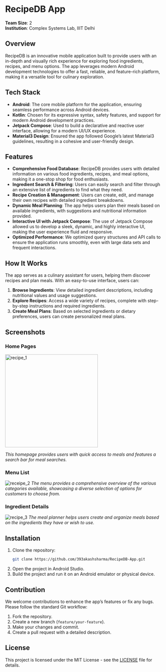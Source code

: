 


# RecipeDB App

**Team Size**: 2  
**Institution**: Complex Systems Lab, IIIT Delhi  

## Overview
RecipeDB is an innovative mobile application built to provide users with an in-depth and visually rich experience for exploring food ingredients, recipes, and menu options. The app leverages modern Android development technologies to offer a fast, reliable, and feature-rich platform, making it a versatile tool for culinary exploration.

## Tech Stack
- **Android**: The core mobile platform for the application, ensuring seamless performance across Android devices.
- **Kotlin**: Chosen for its expressive syntax, safety features, and support for modern Android development practices.
- **Jetpack Compose**: Used to build a declarative and reactive user interface, allowing for a modern UI/UX experience.
- **Material3 Design**: Ensured the app followed Google’s latest Material3 guidelines, resulting in a cohesive and user-friendly design.

## Features
- **Comprehensive Food Database**: RecipeDB provides users with detailed information on various food ingredients, recipes, and meal options, making it a one-stop shop for food enthusiasts.
- **Ingredient Search & Filtering**: Users can easily search and filter through an extensive list of ingredients to find what they need.
- **Recipe Creation & Management**: Users can create, edit, and manage their own recipes with detailed ingredient breakdowns.
- **Dynamic Meal Planning**: The app helps users plan their meals based on available ingredients, with suggestions and nutritional information provided.
- **Interactive UI with Jetpack Compose**: The use of Jetpack Compose allowed us to develop a sleek, dynamic, and highly interactive UI, making the user experience fluid and responsive.
- **Optimized Performance**: We optimized query structures and API calls to ensure the application runs smoothly, even with large data sets and frequent interactions.

## How It Works
The app serves as a culinary assistant for users, helping them discover recipes and plan meals. With an easy-to-use interface, users can:
1. **Browse Ingredients**: View detailed ingredient descriptions, including nutritional values and usage suggestions.
2. **Explore Recipes**: Access a wide variety of recipes, complete with step-by-step instructions and required ingredients.
3. **Create Meal Plans**: Based on selected ingredients or dietary preferences, users can create personalized meal plans.

## Screenshots
### Home Pages
<img src="https://github.com/user-attachments/assets/e3eef05a-a6c9-44af-bf76-73abcfefee7b" alt="recipe_1" width="300"/>

*This homepage provides users with quick access to meals and features a search bar for meal searches.*

### Menu List
![receipe_2](https://github.com/user-attachments/assets/ed647baa-aa6e-4433-bbf8-5f69feb566df)
*The menu provides a comprehensive overview of the various categories available, showcasing a diverse selection of options for customers to choose from.*

### Ingredient Details

![recipe_3](https://github.com/user-attachments/assets/833d2ad3-1b7f-4ae3-8833-0804bc728f8e)
*The meal planner helps users create and organize meals based on the ingredients they have or wish to use.*

## Installation
1. Clone the repository:
    ```bash
    git clone https://github.com/393akashsharma/RecipeDB-App.git
    ```
2. Open the project in Android Studio.
3. Build the project and run it on an Android emulator or physical device.

## Contribution
We welcome contributions to enhance the app’s features or fix any bugs. Please follow the standard Git workflow:
1. Fork the repository.
2. Create a new branch (`feature/your-feature`).
3. Make your changes and commit.
4. Create a pull request with a detailed description.

## License
This project is licensed under the MIT License - see the [LICENSE](LICENSE) file for details.
